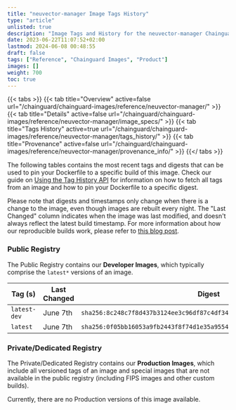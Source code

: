 ```yaml
---
title: "neuvector-manager Image Tags History"
type: "article"
unlisted: true
description: "Image Tags and History for the neuvector-manager Chainguard Image"
date: 2023-06-22T11:07:52+02:00
lastmod: 2024-06-08 00:48:55
draft: false
tags: ["Reference", "Chainguard Images", "Product"]
images: []
weight: 700
toc: true
---
```


{{< tabs >}}
{{< tab title="Overview" active=false url="/chainguard/chainguard-images/reference/neuvector-manager/" >}}
{{< tab title="Details" active=false url="/chainguard/chainguard-images/reference/neuvector-manager/image_specs/" >}}
{{< tab title="Tags History" active=true url="/chainguard/chainguard-images/reference/neuvector-manager/tags_history/" >}}
{{< tab title="Provenance" active=false url="/chainguard/chainguard-images/reference/neuvector-manager/provenance_info/" >}}
{{</ tabs >}}

The following tables contains the most recent tags and digests that can be used to pin your Dockerfile to a specific build of this image. Check our guide on [Using the Tag History API](/chainguard/chainguard-images/using-the-tag-history-api/) for information on how to fetch all tags from an image and how to pin your Dockerfile to a specific digest.

Please note that digests and timestamps only change when there is a change to the image, even though images are rebuilt every night. The "Last Changed" column indicates when the image was last modified, and doesn't always reflect the latest build timestamp. For more information about how our reproducible builds work, please refer to [this blog post](https://www.chainguard.dev/unchained/reproducing-chainguards-reproducible-image-builds).

### Public Registry
The Public Registry contains our **Developer Images**, which typically comprise the `latest*` versions of an image.

| Tag (s)       | Last Changed | Digest                                                                    |
|---------------|--------------|---------------------------------------------------------------------------|
|  `latest-dev` | June 7th     | `sha256:8c248c7f8d437b3124ee3c96df87c4df34c3e84e521d288595575e1fbd1b8520` |
|  `latest`     | June 7th     | `sha256:0f05bb16053a9fb2443f8f74d1e35a95541315cb59687c1b276a38eaf9f16567` |


### Private/Dedicated Registry
The Private/Dedicated Registry contains our **Production Images**, which include all versioned tags of an image and special images that are not available in the public registry (including FIPS images and other custom builds).

Currently, there are no Production versions of this image available.
